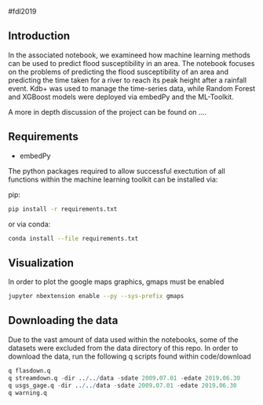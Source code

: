 #fdl2019

## Introduction
In the associated notebook, we examineed how machine learning methods can be used to predict flood susceptibility in an area. The notebook focuses on the problems of predicting the flood susceptibility of an area and predicting the time taken for a river to reach its peak height after a rainfall event. Kdb+ was used to manage the time-series data, while Random Forest and XGBoost models were deployed via embedPy and the ML-Toolkit.

A more in depth discussion of the project can be found on ....

## Requirements

- embedPy

The python packages required to allow successful exectution of all functions within the machine learning toolkit can be installed via:

pip:
```bash
pip install -r requirements.txt
```

or via conda:
```bash
conda install --file requirements.txt
```

## Visualization
In order to plot the google maps graphics, gmaps must be enabled
```bash
jupyter nbextension enable --py --sys-prefix gmaps
```

## Downloading the data
Due to the vast amount of data used within the notebooks, some of the datasets were excluded from the data directory of this repo. In order to download the data, run the following q scripts found within code/download

```q
q flasdown.q
q streamdown.q -dir ../../data -sdate 2009.07.01 -edate 2019.06.30
q usgs_gage.q -dir ../../data -sdate 2009.07.01 -edate 2019.06.30
q warning.q
```
